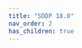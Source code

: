 ```yaml
---
title: "SDDP 18.0"
nav_order: 2
has_children: true
---
```


<script>location.href='/sddp18.0-release-notes';</script>
